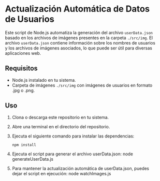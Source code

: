 # Actualización Automática de Datos de Usuarios

Este script de Node.js automatiza la generación del archivo `userData.json` basado en los archivos de imágenes presentes en la carpeta `./src/img`. El archivo `userData.json` contiene información sobre los nombres de usuarios y los archivos de imágenes asociados, lo que puede ser útil para diversas aplicaciones web.

## Requisitos

- Node.js instalado en tu sistema.
- Carpeta de imágenes `./src/img` con imágenes de usuarios en formato .jpg o .png.

## Uso

1. Clona o descarga este repositorio en tu sistema.
2. Abre una terminal en el directorio del repositorio.
3. Ejecuta el siguiente comando para instalar las dependencias:

   ```bash
   npm install
   ```

4. Ejecuta el script para generar el archivo userData.json:
   node generateUserData.js
5. Para mantener la actualización automática de userData.json, puedes dejar el script en ejecución:
   node watchImages.js
